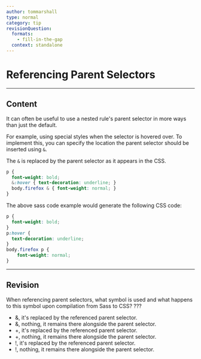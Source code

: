 ```yaml
---
author: tommarshall
type: normal
category: tip
revisionQuestion:
  formats:
    - fill-in-the-gap
  context: standalone
---
```


# Referencing Parent Selectors


---

## Content

It can often be useful to use a nested rule's parent selector in more ways than just the default.

For example, using special styles when the selector is hovered over. To implement this, you can specify the location the parent selector should be inserted using `&`.

The `&` is replaced by the parent selector as it appears in the CSS.

```css
p {
  font-weight: bold;
  &:hover { text-decoration: underline; }
  body.firefox & { font-weight: normal; }
}
```

The above sass code example would generate the following CSS code:

```css
p {
  font-weight: bold;
}
p:hover {
  text-decoration: underline;
}
body.firefox p {
    font-weight: normal;
}
```


---

## Revision

When referencing parent selectors, what symbol is used and what happens to this symbol upon compilation from Sass to CSS? ???

- &, it's replaced by the referenced parent selector.
- &, nothing, it remains there alongside the parent selector.
- +, it's replaced by the referenced parent selector.
- +, nothing, it remains there alongside the parent selector.
- !, it's replaced by the referenced parent selector.
- !, nothing, it remains there alongside the parent selector.
